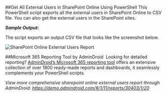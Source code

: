 ##Get All External Users in SharePoint Online Using PowerShell
This PowerShell script exports all the external users in SharePoint Online to CSV file. You can also get the external users in the SharePoint sites.

***Sample Output:*** 

The script exports an output CSV file that looks like the screenshot below. 

![SharePoint Online External Users Report](https://o365reports.com/wp-content/uploads/2021/07/UC1.png?v=1705576674)


##Microsoft 365 Reporting Tool by AdminDroid 
Looking for detailed reporting? [AdminDroid’s Microsoft 365 reporting tool](https://admindroid.com/?src=GitHub) offers an extensive collection of over 1800 ready-made reports and dashboards, it seamlessly complements your PowerShell scripts.

*View more comprehensive sharepoint online external users report through AdminDroid: <https://demo.admindroid.com/#/1/11/reports/30403/1/20>*  


